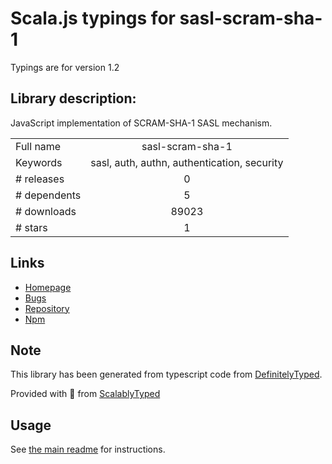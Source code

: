 
# Scala.js typings for sasl-scram-sha-1

Typings are for version 1.2

## Library description:
JavaScript implementation of SCRAM-SHA-1 SASL mechanism.

|                    |                 |
| ------------------ | :-------------: |
| Full name          | sasl-scram-sha-1 |
| Keywords           | sasl, auth, authn, authentication, security |
| # releases         | 0 |
| # dependents       | 5 |
| # downloads        | 89023 |
| # stars            | 1 |

## Links
- [Homepage](https://github.com/legastero/js-sasl-scram-sha-1#readme)
- [Bugs](http://github.com/legastero/js-sasl-scram-sha-1/issues)
- [Repository](https://github.com/legastero/js-sasl-scram-sha-1)
- [Npm](https://www.npmjs.com/package/sasl-scram-sha-1)
    


## Note
This library has been generated from typescript code from [DefinitelyTyped](https://definitelytyped.org).

Provided with :purple_heart: from [ScalablyTyped](https://github.com/oyvindberg/ScalablyTyped)

## Usage
See [the main readme](../../readme.md) for instructions.



